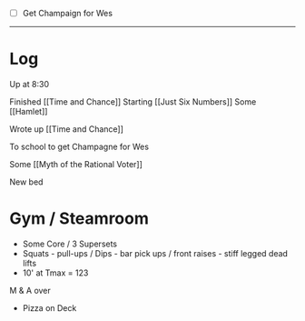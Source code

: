 
- [ ] Get Champaign for Wes
---

# Log

Up at 8:30 

Finished [[Time and Chance]]
Starting [[Just Six Numbers]]
Some [[Hamlet]]

Wrote up [[Time and Chance]]

To school to get Champagne for Wes

Some [[Myth of the Rational Voter]]

New bed

# Gym / Steamroom
- Some Core / 3 Supersets
- Squats - pull-ups / Dips - bar pick ups / front raises - stiff legged dead lifts
- 10' at Tmax = 123

M & A over 
- Pizza on Deck

